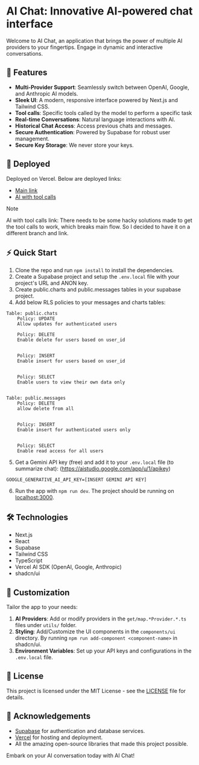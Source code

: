 # AI Chat: Innovative AI-powered chat interface

Welcome to AI Chat, an application that brings the power of multiple AI providers to your fingertips. Engage in dynamic and interactive conversations.

## 🌟 Features

- **Multi-Provider Support**: Seamlessly switch between OpenAI, Google, and Anthropic AI models.
- **Sleek UI**: A modern, responsive interface powered by Next.js and Tailwind CSS.
- **Tool calls**: Specific tools called by the model to perform a specific task
- **Real-time Conversations**: Natural language interactions with AI.
- **Historical Chat Access**: Access previous chats and messages.
- **Secure Authentication**: Powered by Supabase for robust user management.
- **Secure Key Storage**: We never store your keys.

## 🚀 Deployed
Deployed on Vercel. Below are deployed links:
- [Main link](https://ai-chat-interface-sinan.vercel.app)
- [AI with tool calls](https://ai-chat-interface-git-tools-sinan-talha-kosars-projects.vercel.app/?_vercel_share=ocMKt7tWKS5dmGZEgmLvom2EuLZ9Md9K)

> [!NOTE]
> AI with tool calls link: There needs to be some hacky solutions made to get the tool calls to work, which breaks main flow. So I decided to have it on a different branch and link.

## ⚡ Quick Start

1. Clone the repo and run `npm install` to install the dependencies.
2. Create a Supabase project and setup the `.env.local` file with your project's URL and ANON key.
3. Create public.charts and public.messages tables in your supabase project.
4. Add below RLS policies to your messages and charts tables:
```
Table: public.chats
    Policy: UPDATE
    Allow updates for authenticated users

    Policy: DELETE
    Enable delete for users based on user_id


    Policy: INSERT
    Enable insert for users based on user_id


    Policy: SELECT
    Enable users to view their own data only


Table: public.messages
    Policy: DELETE
    allow delete from all


    Policy: INSERT
    Enable insert for authenticated users only


    Policy: SELECT
    Enable read access for all users
```
5. Get a Gemini API key (free) and add it to your `.env.local` file (to summarize chat): (https://aistudio.google.com/app/u/1/apikey)
```
GOOGLE_GENERATIVE_AI_API_KEY=[INSERT GEMINI API KEY]
```
6. Run the app with `npm run dev`. The project should be running on [localhost:3000](http://localhost:3000/).


## 🛠️ Technologies

- Next.js
- React
- Supabase
- Tailwind CSS
- TypeScript
- Vercel AI SDK (OpenAI, Google, Anthropic)
- shadcn/ui
## 🎨 Customization

Tailor the app to your needs:

1. **AI Providers**: Add or modify providers in the `get/map.*Provider.*.ts` files under `utils/` folder.
2. **Styling**: Add/Customize the UI components in the `components/ui` directory. By running `npm run add-component <component-name>` in shadcn/ui.
3. **Environment Variables**: Set up your API keys and configurations in the `.env.local` file.

## 📜 License

This project is licensed under the MIT License - see the [LICENSE](LICENSE) file for details.

## 🙏 Acknowledgements

- [Supabase](https://supabase.com/) for authentication and database services.
- [Vercel](https://vercel.com/) for hosting and deployment.
- All the amazing open-source libraries that made this project possible.

Embark on your AI conversation today with AI Chat!